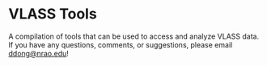# VLASS Tools

A compilation of tools that can be used to access and analyze VLASS data. If you have any questions, comments, or suggestions, please email ddong@nrao.edu!
